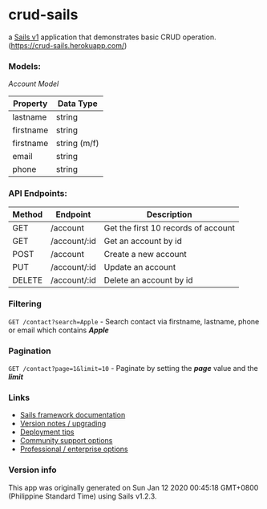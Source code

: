 # crud-sails

a [Sails v1](https://sailsjs.com) application that demonstrates basic CRUD operation. (https://crud-sails.herokuapp.com/)

### Models:
  _Account Model_  

| Property  | Data Type |
| ------------- | ------------- |
| lastname  | string  |
| firstname  | string  |
| firstname  | string (m/f)  |
| email  | string  |
| phone  | string  |

### API Endpoints: 
|     Method     |           Endpoint            |       Description |
|----------------|-------------------------------|-------------------------------|
|GET             |/account         | Get the first 10 records of account |
|GET              |/account/:id           | Get an account by id |
|POST           |/account      | Create a new account |
|PUT            |/account/:id   | Update an account   |
|DELETE            |/account/:id   | Delete an account by id |

### Filtering
```GET /contact?search=Apple``` - Search contact via firstname, lastname, phone or email which contains **_Apple_**

### Pagination
```GET /contact?page=1&limit=10``` - Paginate by setting the **_page_** value and the **_limit_**

### Links

+ [Sails framework documentation](https://sailsjs.com/get-started)
+ [Version notes / upgrading](https://sailsjs.com/documentation/upgrading)
+ [Deployment tips](https://sailsjs.com/documentation/concepts/deployment)
+ [Community support options](https://sailsjs.com/support)
+ [Professional / enterprise options](https://sailsjs.com/enterprise)


### Version info

This app was originally generated on Sun Jan 12 2020 00:45:18 GMT+0800 (Philippine Standard Time) using Sails v1.2.3.

<!-- Internally, Sails used [`sails-generate@1.16.13`](https://github.com/balderdashy/sails-generate/tree/v1.16.13/lib/core-generators/new). -->



<!--
Note:  Generators are usually run using the globally-installed `sails` CLI (command-line interface).  This CLI version is _environment-specific_ rather than app-specific, thus over time, as a project's dependencies are upgraded or the project is worked on by different developers on different computers using different versions of Node.js, the Sails dependency in its package.json file may differ from the globally-installed Sails CLI release it was originally generated with.  (Be sure to always check out the relevant [upgrading guides](https://sailsjs.com/upgrading) before upgrading the version of Sails used by your app.  If you're stuck, [get help here](https://sailsjs.com/support).)
-->

